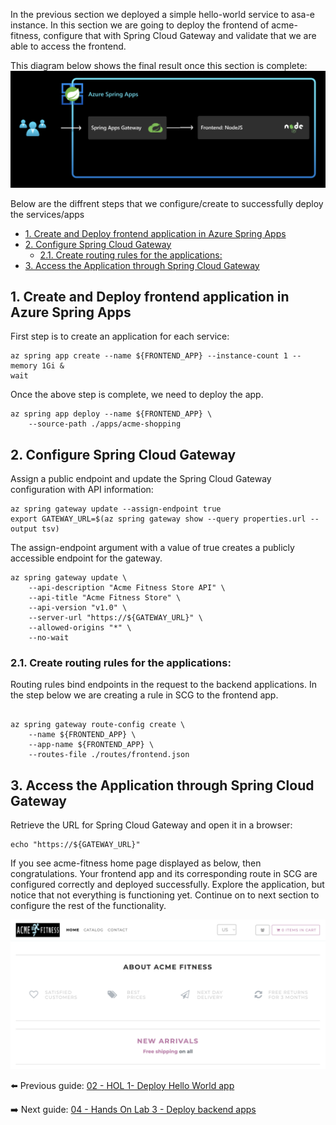 In the previous section we deployed a simple hello-world service to asa-e instance. In this section we are going to deploy the frontend of acme-fitness, configure that with Spring Cloud Gateway and validate that we are able to access the frontend. 

This diagram below shows the final result once this section is complete:
![diagram](images/frontend.png)

Below are the diffrent steps that we configure/create to successfully deploy the services/apps
- [1. Create and Deploy frontend application in Azure Spring Apps](#1-create-and-deploy-frontend-application-in-azure-spring-apps)
- [2. Configure Spring Cloud Gateway](#2-configure-spring-cloud-gateway)
  - [2.1. Create  routing rules for the applications:](#21-create--routing-rules-for-the-applications)
- [3. Access the Application through Spring Cloud Gateway](#3-access-the-application-through-spring-cloud-gateway)




## 1. Create and Deploy frontend application in Azure Spring Apps

First step is to create an application for each service:



```shell
az spring app create --name ${FRONTEND_APP} --instance-count 1 --memory 1Gi &
wait
```

Once the above step is complete, we need to deploy the app.
```shell
az spring app deploy --name ${FRONTEND_APP} \
    --source-path ./apps/acme-shopping 
```

## 2. Configure Spring Cloud Gateway

Assign a public endpoint and update the Spring Cloud Gateway configuration with API
information:

```shell
az spring gateway update --assign-endpoint true
export GATEWAY_URL=$(az spring gateway show --query properties.url --output tsv)
```
The assign-endpoint argument with a value of true creates a publicly accessible endpoint for the gateway.

```shell
az spring gateway update \
    --api-description "Acme Fitness Store API" \
    --api-title "Acme Fitness Store" \
    --api-version "v1.0" \
    --server-url "https://${GATEWAY_URL}" \
    --allowed-origins "*" \
    --no-wait
```

### 2.1. Create  routing rules for the applications:

Routing rules bind endpoints in the request to the backend applications. In the step below we are creating a rule in SCG to the frontend app.

```shell

az spring gateway route-config create \
    --name ${FRONTEND_APP} \
    --app-name ${FRONTEND_APP} \
    --routes-file ./routes/frontend.json

```

## 3. Access the Application through Spring Cloud Gateway

Retrieve the URL for Spring Cloud Gateway and open it in a browser:

```shell
echo "https://${GATEWAY_URL}"
```

If you see acme-fitness home page displayed as below, then congratulations. Your frontend app and its corresponding route in SCG are configured correctly and deployed successfully. Explore the application, but notice that not everything is functioning yet. Continue on to next section to configure the rest of the functionality.

![acme-fitness home page](./images/acme-fitness-homepage.png)


⬅️ Previous guide: [02 - HOL 1- Deploy Hello World app](../01-workshop-environment-setup/README.md)

➡️ Next guide: [04 - Hands On Lab 3 - Deploy backend apps](../04-hol-3-deploy-backend-apps/README.md)
